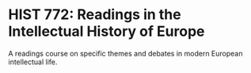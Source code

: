# HIST 772: Readings in the Intellectual History of Europe

A readings course on specific themes and debates in modern European intellectual life.